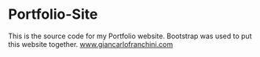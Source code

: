 # Portfolio-Site

This is the source code for my Portfolio website. Bootstrap was used to put this website together. 
www.giancarlofranchini.com
